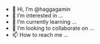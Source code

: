 - 👋 Hi, I’m @haggagamin
- 👀 I’m interested in ...
- 🌱 I’m currently learning ...
- 💞️ I’m looking to collaborate on ...
- 📫 How to reach me ...

<!---
haggagamin/haggagamin is a ✨ special ✨ repository because its `README.md` (this file) appears on your GitHub profile.
You can click the Preview link to take a look at your changes.
--->
